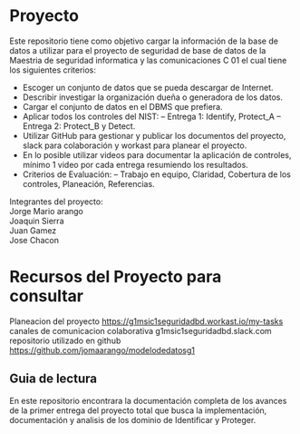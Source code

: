 # Proyecto 
Este repositorio tiene como objetivo cargar la información de la base de datos a utilizar para el proyecto de seguridad de base de datos de la Maestria de seguridad informatica y las comunicaciones C 01 el cual tiene los siguientes criterios:

* Escoger un conjunto de datos que se pueda descargar de Internet.
* Describir investigar la organización dueña o generadora de los datos.
* Cargar el conjunto de datos en el DBMS que prefiera.
* Aplicar todos los controles del NIST:
– Entrega 1: Identify, Protect_A
– Entrega 2: Protect_B y Detect.
* Utilizar GitHub para gestionar y publicar los documentos del proyecto, slack para
colaboración y workast para planear el proyecto.
* En lo posible utilizar videos para documentar la aplicación de controles, mínimo 1
video por cada entrega resumiendo los resultados.
* Criterios de Evaluación:
– Trabajo en equipo, Claridad, Cobertura de los controles, Planeación, Referencias.

Integrantes del proyecto:   
Jorge Mario arango   
Joaquin Sierra  
Juan Gamez   
Jose Chacon  

# Recursos del Proyecto para consultar 

Planeacion del proyecto  https://g1msic1seguridadbd.workast.io/my-tasks
canales de comunicacion colaborativa  g1msic1seguridadbd.slack.com
repositorio utilizado en github https://github.com/jomaarango/modelodedatosg1


## Guia de lectura

En este repositorio encontrara la documentación completa de los avances de la primer entrega del proyecto total que busca la implementación, documentación y analisis de los dominio de Identificar y Proteger.
